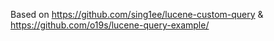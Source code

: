 Based on https://github.com/sing1ee/lucene-custom-query 
& https://github.com/o19s/lucene-query-example/
